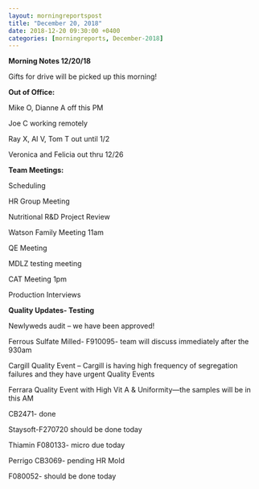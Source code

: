 ```yaml
---  
layout: morningreportspost  
title: "December 20, 2018"  
date: 2018-12-20 09:30:00 +0400  
categories: [morningreports, December-2018]  
---
```


**Morning Notes 12/20/18**

Gifts for drive will be picked up this morning!

**Out of Office:**

Mike O, Dianne A off this PM

Joe C working remotely

Ray X, Al V, Tom T out until 1/2

Veronica and Felicia out thru 12/26

**Team Meetings:**

Scheduling

HR Group Meeting

Nutritional R&D Project Review

Watson Family Meeting 11am

QE Meeting

MDLZ testing meeting

CAT Meeting 1pm

Production Interviews

**Quality Updates- Testing**

Newlyweds audit – we have been approved!

Ferrous Sulfate Milled- F910095- team will discuss immediately after the 930am

Cargill Quality Event – Cargill is having high frequency of segregation failures
and they have urgent Quality Events

Ferrara Quality Event with High Vit A & Uniformity—the samples will be in this
AM

CB2471- done

Staysoft-F270720 should be done today

Thiamin F080133- micro due today

Perrigo CB3069- pending HR Mold

F080052- should be done today
